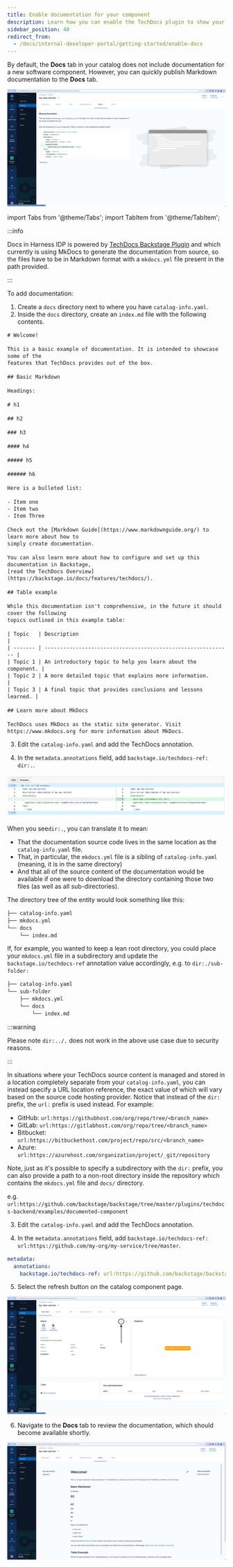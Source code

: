 ```yaml
---
title: Enable documentation for your component
description: Learn how you can enable the TechDocs plugin to show your Markdown docs on the **Docs** tab of the catalog page.
sidebar_position: 40
redirect_from:
  - /docs/internal-developer-portal/getting-started/enable-docs
---
```


<DocsTag  backgroundColor= "#cbe2f9" text="Tutorial"  textColor="#0b5cad"  />

By default, the **Docs** tab in your catalog does not include documentation for a new software component. However, you can quickly publish Markdown documentation to the **Docs** tab.

![](static/docs-empty.png)


import Tabs from '@theme/Tabs';
import TabItem from '@theme/TabItem';

:::info

Docs in Harness IDP is powered by [TechDocs Backstage Plugin](https://backstage.io/docs/features/techdocs/) and which currently is using MkDocs to generate the documentation from source, so the files have to be in Markdown format with a `mkdocs.yml` file present in the path provided. 

:::

<Tabs>
<TabItem value="Docs Available in the Root of Source Folder ">


To add documentation:

1. Create a `docs` directory next to where you have `catalog-info.yaml`.
2. Inside the `docs` directory, create an `index.md` file with the following contents.

```
# Welcome!

This is a basic example of documentation. It is intended to showcase some of the
features that TechDocs provides out of the box.

## Basic Markdown

Headings:

# h1

## h2

### h3

#### h4

##### h5

###### h6

Here is a bulleted list:

- Item one
- Item two
- Item Three

Check out the [Markdown Guide](https://www.markdownguide.org/) to learn more about how to
simply create documentation.

You can also learn more about how to configure and set up this documentation in Backstage,
[read the TechDocs Overview](https://backstage.io/docs/features/techdocs/).

## Table example

While this documentation isn't comprehensive, in the future it should cover the following
topics outlined in this example table:

| Topic   | Description                                                  |
| ------- | ------------------------------------------------------------ |
| Topic 1 | An introductory topic to help you learn about the component. |
| Topic 2 | A more detailed topic that explains more information.        |
| Topic 3 | A final topic that provides conclusions and lessons learned. |

## Learn more about MkDocs

TechDocs uses MkDocs as the static site generator. Visit https://www.mkdocs.org for more information about MkDocs.
```

3. Edit the `catalog-info.yaml` and add the TechDocs annotation.

4. In the `metadata.annotations` field, add `backstage.io/techdocs-ref: dir:.`.

![](static/techdocs-ref.png)


When you see`dir:.`, you can translate it to mean:

- That the documentation source code lives in the same location as the `catalog-info.yaml` file.
- That, in particular, the `mkdocs.yml` file is a sibling of `catalog-info.yaml` (meaning, it is in the same directory)
- And that all of the source content of the documentation would be available if one were to download the directory containing those two files (as well as all sub-directories).

The directory tree of the entity would look something like this:

```sh
├── catalog-info.yaml
├── mkdocs.yml
└── docs
    └── index.md
```

If, for example, you wanted to keep a lean root directory, you could place your `mkdocs.yml` file in a subdirectory and update the `backstage.io/techdocs-ref` annotation value accordingly, e.g. to `dir:./sub-folder:`

```sh
├── catalog-info.yaml
└── sub-folder
    ├── mkdocs.yml
    └── docs
        └── index.md
```
:::warning

 Please note `dir:../.` does not work in the above use case due to security reasons.

:::

</TabItem>
<TabItem value="Docs Available in Some Other Location">

In situations where your TechDocs source content is managed and stored in a location completely separate from your `catalog-info.yaml`, you can instead specify a URL location reference, the exact value of which will vary based on the source code hosting provider. Notice that instead of the `dir:` prefix, the `url:` prefix is used instead. For example:

- GitHub: `url:https://githubhost.com/org/repo/tree/<branch_name>`
- GitLab: `url:https://gitlabhost.com/org/repo/tree/<branch_name>`
- Bitbucket: `url:https://bitbuckethost.com/project/repo/src/<branch_name>`
- Azure: `url:https://azurehost.com/organization/project/_git/repository`

Note, just as it's possible to specify a subdirectory with the `dir:` prefix, you can also provide a path to a non-root directory inside the repository which contains the `mkdocs.yml` file and `docs/` directory. 

e.g. `url:https://github.com/backstage/backstage/tree/master/plugins/techdocs-backend/examples/documented-component`


3. Edit the `catalog-info.yaml` and add the TechDocs annotation.

4. In the `metadata.annotations` field, add `backstage.io/techdocs-ref: url:https://github.com/my-org/my-service/tree/master`.

```YAML
metadata:
  annotations:
    backstage.io/techdocs-ref: url:https://github.com/backstage/backstage/tree/master/plugins/techdocs-backend/examples/documented-component
```


</TabItem>
</Tabs>


5. Select the refresh button on the catalog component page.

![](static/refresh-button.png)

6. Navigate to the **Docs** tab to review the documentation, which should become available shortly. 

![](static/docs-rendered.png)

